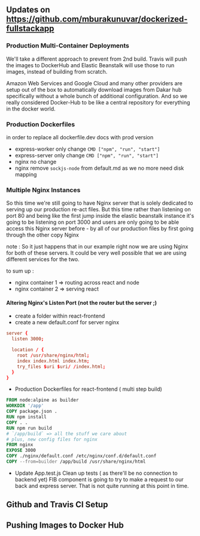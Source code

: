 ## Updates on https://github.com/mburakunuvar/dockerized-fullstackapp

### Production Multi-Container Deployments

We'll take a different approach to prevent from 2nd build. Travis will push the images to DockerHub and Elastic Beanstalk will use those to run images, instead of building from scratch.

Amazon Web Services and Google Cloud and many other providers are setup out of the box to automatically download images from Dakar hub specifically without a whole bunch of additional configuration. And so we really considered Docker-Hub to be like a central repository for everything in the docker world.

### Production Dockerfiles

in order to replace all dockerfile.dev docs with prod version

- express-worker only change `CMD ["npm", "run", "start"]`
- express-server only change `CMD ["npm", "run", "start"]`
- nginx no change
- nginx remove `sockjs-node` from default.md as we no more need disk mapping

### Multiple Nginx Instances

So this time we're still going to have Nginx server that is solely dedicated to serving up our production re-act files. But this time rather than listening on port 80 and being like the first jump inside the elastic
beanstalk instance it's going to be listening on port 3000 and users are only going to be able access this Nginx server before - by all of our production files by first going through the other copy Nginx

note : So it just happens that in our example right now we are using Nginx for both of these servers. It could be very well possible that we are using different services for the two.

to sum up :

- nginx container 1 => routing across react and node
- nginx container 2 => serving react

#### Altering Nginx's Listen Port (not the router but the server ;)

- create a folder within react-frontend
- create a new default.conf for server nginx

```conf
server {
  listen 3000;

  location / {
    root /usr/share/nginx/html;
    index index.html index.htm;
    try_files $uri $uri/ /index.html;
  }
}
```

- Production Dockerfiles for react-frontend ( multi step build)

```Dockerfile
FROM node:alpine as builder
WORKDIR '/app'
COPY package.json .
RUN npm install
COPY . .
RUN npm run build
# `/app/build` => all the stuff we care about
# plus, new config files for nginx
FROM nginx
EXPOSE 3000
COPY ./nginx/default.conf /etc/nginx/conf.d/default.conf
COPY --from=builder /app/build /usr/share/nginx/html
```

- Update App.test.js
  Clean up tests ( as there'll be no connection to backend yet)
  FIB component is going to try to make a request to our back and express server. That is not quite running at this point in time.

## Github and Travis CI Setup

## Pushing Images to Docker Hub
